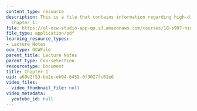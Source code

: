 ```yaml
---
content_type: resource
description: This is a file that contains information regarding high-dimensional statistics
  chapter 1.
file: https://ol-ocw-studio-app-qa.s3.amazonaws.com/courses/18-s997-high-dimensional-statistics-spring-2015/a69e2f53bb2eeb9464520f3027fc61e6_MIT18_S997S15_Chapter1.pdf
file_type: application/pdf
learning_resource_types:
- Lecture Notes
ocw_type: OCWFile
parent_title: Lecture Notes
parent_type: CourseSection
resourcetype: Document
title: Chapter 1
uid: a69e2f53-bb2e-eb94-6452-0f3027fc61e6
video_files:
  video_thumbnail_file: null
video_metadata:
  youtube_id: null
---
```


